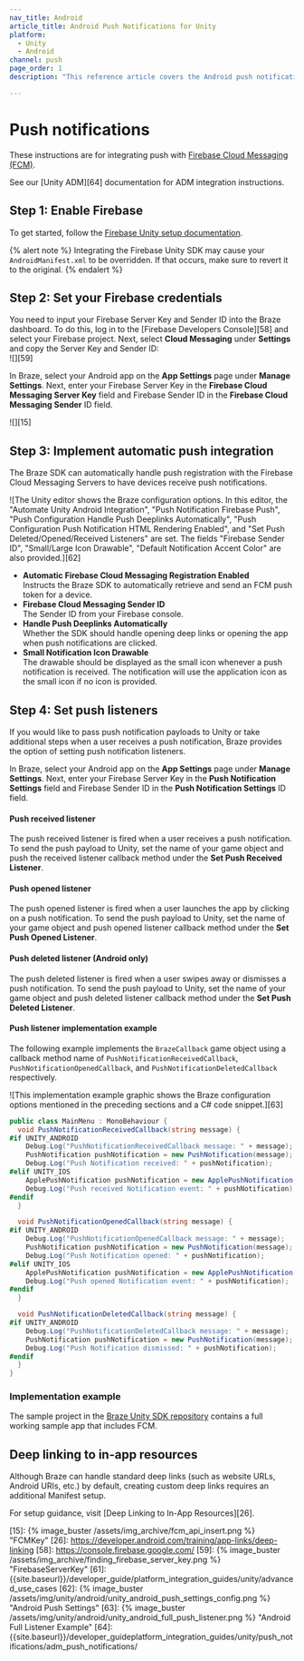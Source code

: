 ```yaml
---
nav_title: Android
article_title: Android Push Notifications for Unity
platform: 
  - Unity
  - Android
channel: push
page_order: 1
description: "This reference article covers the Android push notification integration for the Unity platform."

---
```


# Push notifications

These instructions are for integrating push with [Firebase Cloud Messaging (FCM)][9].

See our [Unity ADM][64] documentation for ADM integration instructions.

## Step 1: Enable Firebase

To get started, follow the [Firebase Unity setup documentation][11].

{% alert note %}
Integrating the Firebase Unity SDK may cause your `AndroidManifest.xml` to be overridden. If that occurs, make sure to revert it to the original.
{% endalert %}

## Step 2: Set your Firebase credentials

You need to input your Firebase Server Key and Sender ID into the Braze dashboard. To do this, log in to the [Firebase Developers Console][58] and select your Firebase project. Next, select **Cloud Messaging** under **Settings** and copy the Server Key and Sender ID:<br>![][59]

In Braze, select your Android app on the **App Settings** page under **Manage Settings**. Next, enter your Firebase Server Key in the **Firebase Cloud Messaging Server Key** field and Firebase Sender ID in the **Firebase Cloud Messaging Sender** ID field.

![][15]

## Step 3: Implement automatic push integration

The Braze SDK can automatically handle push registration with the Firebase Cloud Messaging Servers to have devices receive push notifications.

![The Unity editor shows the Braze configuration options. In this editor, the "Automate Unity Android Integration", "Push Notification Firebase Push", "Push Configuration Handle Push Deeplinks Automatically", "Push Configuration Push Notification HTML Rendering Enabled", and "Set Push Deleted/Opened/Received Listeners" are set. The fields "Firebase Sender ID", "Small/Large Icon Drawable", "Default Notification Accent Color" are also provided.][62]

- **Automatic Firebase Cloud Messaging Registration Enabled**<br> Instructs the Braze SDK to automatically retrieve and send an FCM push token for a device. 
- **Firebase Cloud Messaging Sender ID**<br> The Sender ID from your Firebase console.
- **Handle Push Deeplinks Automatically**<br> Whether the SDK should handle opening deep links or opening the app when push notifications are clicked.
- **Small Notification Icon Drawable**<br>The drawable should be displayed as the small icon whenever a push notification is received. The notification will use the application icon as the small icon if no icon is provided.

## Step 4: Set push listeners

If you would like to pass push notification payloads to Unity or take additional steps when a user receives a push notification, Braze provides the option of setting push notification listeners.

In Braze, select your Android app on the **App Settings** page under **Manage Settings**. Next, enter your Firebase Server Key in the **Push Notification Settings** field and Firebase Sender ID in the **Push Notification Settings** ID field.

#### Push received listener

The push received listener is fired when a user receives a push notification. To send the push payload to Unity, set the name of your game object and push the received listener callback method under the **Set Push Received Listener**.

#### Push opened listener

The push opened listener is fired when a user launches the app by clicking on a push notification. To send the push payload to Unity, set the name of your game object and push opened listener callback method under the **Set Push Opened Listener**.

#### Push deleted listener (Android only)

The push deleted listener is fired when a user swipes away or dismisses a push notification. To send the push payload to Unity, set the name of your game object and push deleted listener callback method under the **Set Push Deleted Listener**.

#### Push listener implementation example

The following example implements the `BrazeCallback` game object using a callback method name of `PushNotificationReceivedCallback`, `PushNotificationOpenedCallback`, and `PushNotificationDeletedCallback` respectively.

![This implementation example graphic shows the Braze configuration options mentioned in the preceding sections and a C# code snippet.][63]

```csharp
public class MainMenu : MonoBehaviour {
  void PushNotificationReceivedCallback(string message) {
#if UNITY_ANDROID
    Debug.Log("PushNotificationReceivedCallback message: " + message);
    PushNotification pushNotification = new PushNotification(message);
    Debug.Log("Push Notification received: " + pushNotification);   
#elif UNITY_IOS
    ApplePushNotification pushNotification = new ApplePushNotification(message);
    Debug.Log("Push received Notification event: " + pushNotification);   
#endif  
  }

  void PushNotificationOpenedCallback(string message) {
#if UNITY_ANDROID
    Debug.Log("PushNotificationOpenedCallback message: " + message);
    PushNotification pushNotification = new PushNotification(message);
    Debug.Log("Push Notification opened: " + pushNotification);  
#elif UNITY_IOS
    ApplePushNotification pushNotification = new ApplePushNotification(message);
    Debug.Log("Push opened Notification event: " + pushNotification);   
#endif  
  }

  void PushNotificationDeletedCallback(string message) {
#if UNITY_ANDROID
    Debug.Log("PushNotificationDeletedCallback message: " + message);
    PushNotification pushNotification = new PushNotification(message);
    Debug.Log("Push Notification dismissed: " + pushNotification);  
#endif
  }
}
```

### Implementation example

The sample project in the [Braze Unity SDK repository][13] contains a full working sample app that includes FCM.

## Deep linking to in-app resources

Although Braze can handle standard deep links (such as website URLs, Android URIs, etc.) by default, creating custom deep links requires an additional Manifest setup.

For setup guidance, visit [Deep Linking to In-App Resources][26].

[8]: {{site.baseurl}}/developer_guide/platform_integration_guides/android/push_notifications/troubleshooting/
[9]: https://firebase.google.com/docs/cloud-messaging/
[11]: https://firebase.google.com/docs/unity/setup
[12]: https://firebase.google.com/docs/android/setup
[13]: https://github.com/Appboy/appboy-unity-sdk/tree/master/unity-samples
[15]: {% image_buster /assets/img_archive/fcm_api_insert.png %} "FCMKey"
[26]: https://developer.android.com/training/app-links/deep-linking
[58]: https://console.firebase.google.com/
[59]: {% image_buster /assets/img_archive/finding_firebase_server_key.png %} "FirebaseServerKey"
[61]: {{site.baseurl}}/developer_guide/platform_integration_guides/unity/advanced_use_cases
[62]: {% image_buster /assets/img/unity/android/unity_android_push_settings_config.png %} "Android Push Settings"
[63]: {% image_buster /assets/img/unity/android/unity_android_full_push_listener.png %} "Android Full Listener Example"
[64]: {{site.baseurl}}/developer_guideplatform_integration_guides/unity/push_notifications/adm_push_notifications/